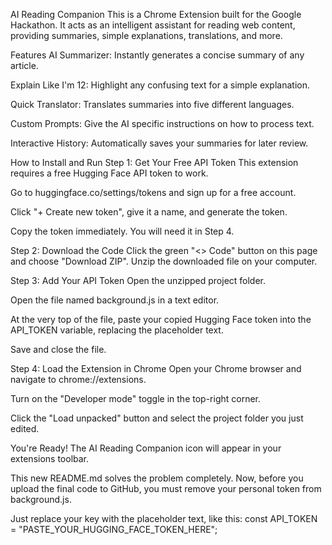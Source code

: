 AI Reading Companion
This is a Chrome Extension built for the Google Hackathon. It acts as an intelligent assistant for reading web content, providing summaries, simple explanations, translations, and more.


Features
AI Summarizer: Instantly generates a concise summary of any article.

Explain Like I'm 12: Highlight any confusing text for a simple explanation.

Quick Translator: Translates summaries into five different languages.

Custom Prompts: Give the AI specific instructions on how to process text.

Interactive History: Automatically saves your summaries for later review.


How to Install and Run
Step 1: Get Your Free API Token
This extension requires a free Hugging Face API token to work.

Go to huggingface.co/settings/tokens and sign up for a free account.

Click "+ Create new token", give it a name, and generate the token.

Copy the token immediately. You will need it in Step 4.

Step 2: Download the Code
Click the green "<> Code" button on this page and choose "Download ZIP". Unzip the downloaded file on your computer.

Step 3: Add Your API Token
Open the unzipped project folder.

Open the file named background.js in a text editor.

At the very top of the file, paste your copied Hugging Face token into the API_TOKEN variable, replacing the placeholder text.

Save and close the file.

Step 4: Load the Extension in Chrome
Open your Chrome browser and navigate to chrome://extensions.


Turn on the "Developer mode" toggle in the top-right corner.

Click the "Load unpacked" button and select the project folder you just edited.

You're Ready! The AI Reading Companion icon will appear in your extensions toolbar.

This new README.md solves the problem completely. Now, before you upload the final code to GitHub, you must remove your personal token from background.js.

Just replace your key with the placeholder text, like this:
const API_TOKEN = "PASTE_YOUR_HUGGING_FACE_TOKEN_HERE";
